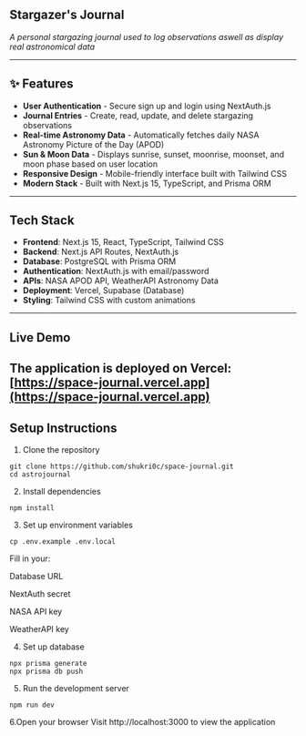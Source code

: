 ## Stargazer's Journal

_A personal stargazing journal used to log observations aswell as display real astronomical data_

---

## ✨ Features

- **User Authentication** - Secure sign up and login using NextAuth.js
- **Journal Entries** - Create, read, update, and delete stargazing observations
- **Real-time Astronomy Data** - Automatically fetches daily NASA Astronomy Picture of the Day (APOD)
- **Sun & Moon Data** - Displays sunrise, sunset, moonrise, moonset, and moon phase based on user location
- **Responsive Design** - Mobile-friendly interface built with Tailwind CSS
- **Modern Stack** - Built with Next.js 15, TypeScript, and Prisma ORM

---

## Tech Stack

- **Frontend**: Next.js 15, React, TypeScript, Tailwind CSS
- **Backend**: Next.js API Routes, NextAuth.js
- **Database**: PostgreSQL with Prisma ORM
- **Authentication**: NextAuth.js with email/password
- **APIs**: NASA APOD API, WeatherAPI Astronomy Data
- **Deployment**: Vercel, Supabase (Database)
- **Styling**: Tailwind CSS with custom animations

---
## Live Demo

The application is deployed on Vercel:  
**[https://space-journal.vercel.app](https://space-journal.vercel.app)**
---

## Setup Instructions

1. Clone the repository

```
git clone https://github.com/shukri0c/space-journal.git
cd astrojournal
```

2. Install dependencies

```
npm install
```

3. Set up environment variables

```
cp .env.example .env.local
```
Fill in your:

Database URL

NextAuth secret

NASA API key

WeatherAPI key

4. Set up database
```
npx prisma generate
npx prisma db push
```

5. Run the development server
```
npm run dev
```

6.Open your browser
Visit http://localhost:3000 to view the application












